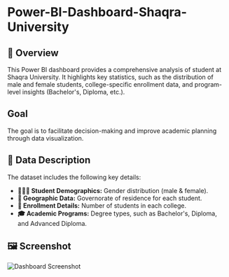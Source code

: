 # Power-BI-Dashboard-Shaqra-University
## 🌟 Overview
This Power BI dashboard provides a comprehensive analysis of student  at Shaqra University. 
It highlights key statistics, such as the distribution of male and female students, college-specific enrollment data, and program-level insights (Bachelor's, Diploma, etc.). 
## Goal 
The goal is to facilitate decision-making and improve academic planning through data visualization.
## 📂 Data Description
The dataset includes the following key details:  
- **🧑‍🤝‍🧑 Student Demographics:** Gender distribution (male & female).  
- **📍 Geographic Data:** Governorate of residence for each student.  
- **🏫 Enrollment Details:** Number of students in each college.  
- **🎓 Academic Programs:** Degree types, such as Bachelor's, Diploma, and Advanced Diploma.  
## 🖼️ Screenshot
![Dashboard Screenshot](assets/dashboard-screenshot.png)  
